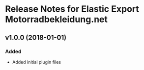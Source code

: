 # Release Notes for Elastic Export Motorradbekleidung.net

## v1.0.0 (2018-01-01)
 
### Added
- Added initial plugin files
